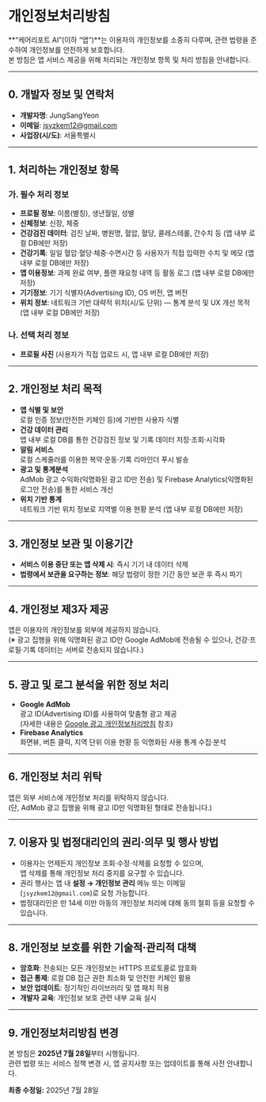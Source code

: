 # 개인정보처리방침

**“케어리포트 AI”(이하 “앱”)**는 이용자의 개인정보를 소중히 다루며, 관련 법령을 준수하여 개인정보를 안전하게 보호합니다.  
본 방침은 앱 서비스 제공을 위해 처리되는 개인정보 항목 및 처리 방침을 안내합니다.

---

## 0. 개발자 정보 및 연락처

- **개발자명**: JungSangYeon  
- **이메일**: jsyzkem12@gmail.com  
- **사업장(시/도)**: 서울특별시  

---

## 1. 처리하는 개인정보 항목

### 가. 필수 처리 정보

- **프로필 정보**: 이름(별칭), 생년월일, 성별  
- **신체정보**: 신장, 체중  
- **건강검진 데이터**: 검진 날짜, 병원명, 혈압, 혈당, 콜레스테롤, 간수치 등 (앱 내부 로컬 DB에만 저장)  
- **건강기록**: 일일 혈압·혈당·체중·수면시간 등 사용자가 직접 입력한 수치 및 메모 (앱 내부 로컬 DB에만 저장)  
- **앱 이용정보**: 과제 완료 여부, 플랜 재요청 내역 등 활동 로그 (앱 내부 로컬 DB에만 저장)  
- **기기정보**: 기기 식별자(Advertising ID), OS 버전, 앱 버전  
- **위치 정보**: 네트워크 기반 대략적 위치(시/도 단위) — 통계 분석 및 UX 개선 목적 (앱 내부 로컬 DB에만 저장)

### 나. 선택 처리 정보

- **프로필 사진** (사용자가 직접 업로드 시, 앱 내부 로컬 DB에만 저장)

---

## 2. 개인정보 처리 목적

- **앱 식별 및 보안**  
  로컬 인증 정보(안전한 키체인 등)에 기반한 사용자 식별  
- **건강 데이터 관리**  
  앱 내부 로컬 DB를 통한 건강검진 정보 및 기록 데이터 저장·조회·시각화  
- **알림 서비스**  
  로컬 스케줄러를 이용한 복약·운동·기록 리마인더 푸시 발송  
- **광고 및 통계분석**  
  AdMob 광고 수익화(익명화된 광고 ID만 전송) 및 Firebase Analytics(익명화된 로그만 전송)를 통한 서비스 개선  
- **위치 기반 통계**  
  네트워크 기반 위치 정보로 지역별 이용 현황 분석 (앱 내부 로컬 DB에만 저장)

---

## 3. 개인정보 보관 및 이용기간

- **서비스 이용 중단 또는 앱 삭제 시**: 즉시 기기 내 데이터 삭제  
- **법령에서 보관을 요구하는 정보**: 해당 법령이 정한 기간 동안 보관 후 즉시 파기

---

## 4. 개인정보 제3자 제공

앱은 이용자의 개인정보를 외부에 제공하지 않습니다.  
(※ 광고 집행을 위해 익명화된 광고 ID만 Google AdMob에 전송될 수 있으나, 건강·프로필·기록 데이터는 서버로 전송되지 않습니다.)

---

## 5. 광고 및 로그 분석을 위한 정보 처리

- **Google AdMob**  
  광고 ID(Advertising ID)를 사용하여 맞춤형 광고 제공  
  (자세한 내용은 [Google 광고 개인정보처리방침](https://policies.google.com/technologies/partner-sites) 참조)  
- **Firebase Analytics**  
  화면뷰, 버튼 클릭, 지역 단위 이용 현황 등 익명화된 사용 통계 수집·분석

---

## 6. 개인정보 처리 위탁

앱은 외부 서비스에 개인정보 처리를 위탁하지 않습니다.  
(단, AdMob 광고 집행을 위해 광고 ID만 익명화된 형태로 전송됩니다.)

---

## 7. 이용자 및 법정대리인의 권리·의무 및 행사 방법

- 이용자는 언제든지 개인정보 조회·수정·삭제를 요청할 수 있으며,  
  앱 삭제를 통해 개인정보 처리 중지를 요구할 수 있습니다.  
- 권리 행사는 앱 내 **설정 → 개인정보 관리** 메뉴 또는 이메일(`jsyzkem12@gmail.com`)로 요청 가능합니다.  
- 법정대리인은 만 14세 미만 아동의 개인정보 처리에 대해 동의 철회 등을 요청할 수 있습니다.

---

## 8. 개인정보 보호를 위한 기술적·관리적 대책

- **암호화**: 전송되는 모든 개인정보는 HTTPS 프로토콜로 암호화  
- **접근 통제**: 로컬 DB 접근 권한 최소화 및 안전한 키체인 활용  
- **보안 업데이트**: 정기적인 라이브러리 및 앱 패치 적용  
- **개발자 교육**: 개인정보 보호 관련 내부 교육 실시

---

## 9. 개인정보처리방침 변경

본 방침은 **2025년 7월 28일**부터 시행됩니다.  
관련 법령 또는 서비스 정책 변경 시, 앱 공지사항 또는 업데이트를 통해 사전 안내합니다.

**최종 수정일:** 2025년 7월 28일  

